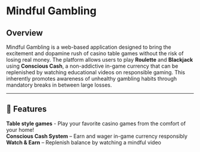 # Mindful Gambling

## Overview
Mindful Gambling is a web-based application designed to bring the excitement and dopamine rush of casino table games without the risk of losing real money. The platform allows users to play **Roulette** and **Blackjack** using **Conscious Cash**, a non-addictive in-game currency that can be replenished by watching educational videos on responsible gaming. This inherently promotes awareness of unhealthy gambling habits through mandatory breaks in between large losses.


---

## 🚀 Features
**Table style games** - Play your favorite casino games from the comfort of your home!  
**Conscious Cash System** – Earn and wager in-game currency responsibly  
**Watch & Earn** – Replenish balance by watching a mindful video  

